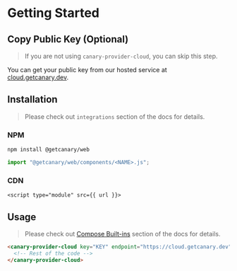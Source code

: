 <script setup>
import { data } from '../../../shared.data.js'

const v = data["@getcanary/web"];
const url = `https://unpkg.com/@getcanary/web@${v}/components/<NAME>.js`;
</script>

# Getting Started

## Copy Public Key (Optional)

> If you are not using `canary-provider-cloud`, you can skip this step.

You can get your public key from our hosted service at [cloud.getcanary.dev](https://cloud.getcanary.dev).

## Installation

> Please check out `integrations` section of the docs for details.

### NPM

```bash
npm install @getcanary/web
```

```js
import "@getcanary/web/components/<NAME>.js";
```

### CDN

```html-vue
<script type="module" src={{ url }}>
```

## Usage

> Please check out [Compose Built-ins](/docs/customization/compose) section of the docs for details.

```html
<canary-provider-cloud key="KEY" endpoint="https://cloud.getcanary.dev">
  <!-- Rest of the code -->
</canary-provider-cloud>
```
